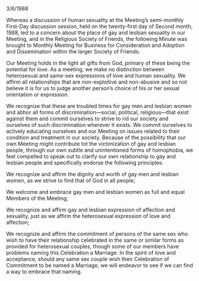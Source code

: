 3/6/1988

Whereas a discussion of human sexuality at the Meeting’s semi-monthly First-Day discussion session, held on the twenty-first day of Second month, 1988, led to a concern about the place of gay and lesbian sexuality in our Meeting, and in the Religious Society of Friends, the following Minute was brought to Monthly Meeting for Business for Consideration and Adoption and Dissemination within the larger Society of Friends:

Our Meeting holds in the light all gifts from God, primary of these being the potential for love. As a meeting, we make no distinction between heterosexual and same-sex expressions of love and human sexuality. We affirm all relationships that are non-exploitive and non-abusive and so not believe it is for us to judge another person’s choice of his or her sexual orientation or expression.

We recognize that these are troubled times for gay men and lesbian women and abhor all forms of discrimination—social, political, religious—that exist against them and commit ourselves to strive to rid our society and ourselves of such discrimination wherever it exists. We commit ourselves to actively educating ourselves and our Meeting on issues related to their condition and treatment in our society. Because of the possibility that our own Meeting might contribute tot the victimization of gay and lesbian people, through our own subtle and unintentioned forms of homophobia, we feel compelled to speak out to clarify our own relationship to gay and lesbian people and specifically endorse the following principles:

We recognize and affirm the dignity and worth of gay men and lesbian women, as we strive to find that of God in all people;

We welcome and embrace gay men and lesbian women as full and equal Members of the Meeting;

We recognize and affirm gay and lesbian expression of affection and sexuality, just as we affirm the heterosexual expression of love and affection;

We recognize and affirm the commitment of persons of the same sex who wish to have their relationship celebrated in the same or similar forms as provided for heterosexual couples, though some of our members have problems naming this Celebration a Marriage. In the spirit of love and acceptance, should any same sex couple wish their Celebration of Commitment to be named a Marriage, we will endeavor to see if we can find a way to embrace that naming.
